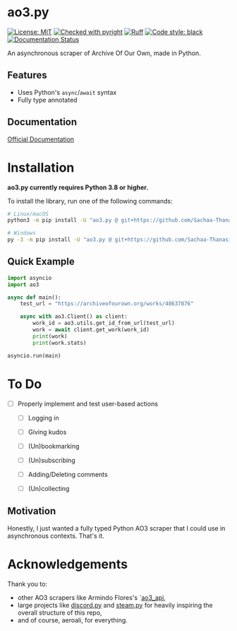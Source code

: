 # ao3.py
[![License: MIT](https://img.shields.io/github/license/Sachaa-Thanasius/ao3.py.svg)](https://opensource.org/licenses/MIT)
[![Checked with pyright](https://img.shields.io/badge/pyright-checked-informational.svg)](https://github.com/microsoft/pyright/)
[![Ruff](https://img.shields.io/endpoint?url=https://raw.githubusercontent.com/astral-sh/ruff/main/assets/badge/v2.json)](https://github.com/astral-sh/ruff)
[![Code style: black](https://img.shields.io/badge/code%20style-black-000000.svg)](https://github.com/ambv/black)
[![Documentation Status](https://readthedocs.org/projects/ao3py/badge/?version=latest)](https://ao3py.readthedocs.io/en/latest/?badge=latest)

An asynchronous scraper of Archive Of Our Own, made in Python.

## Features

- Uses Python's `async`/`await` syntax
- Fully type annotated


## Documentation

[Official Documentation](https://ao3py.readthedocs.io/en/latest)


# Installation

**ao3.py currently requires Python 3.8 or higher.**

To install the library, run one of the following commands:

```sh
# Linux/macOS
python3 -m pip install -U "ao3.py @ git+https://github.com/Sachaa-Thanasius/ao3.py@main"

# Windows
py -3 -m pip install -U "ao3.py @ git+https://github.com/Sachaa-Thanasius/ao3.py@main"
```


## Quick Example

```python
import asyncio
import ao3

async def main():
    test_url = "https://archiveofourown.org/works/48637876"

    async with ao3.Client() as client:
        work_id = ao3.utils.get_id_from_url(test_url)
        work = await client.get_work(work_id)
        print(work)
        print(work.stats)

asyncio.run(main)
```

# To Do

- [ ] Properly implement and test user-based actions
    - [ ] Logging in
    - [ ] Giving kudos
    - [ ] (Un)bookmarking
    - [ ] (Un)subscribing
    - [ ] Adding/Deleting comments
    - [ ] (Un)collecting


## Motivation

Honestly, I just wanted a fully typed Python AO3 scraper that I could use in asynchronous contexts. That's it.


# Acknowledgements

Thank you to:

- other AO3 scrapers like Armindo Flores's `[ao3_api](https://github.com/ArmindoFlores/ao3_api),
- large projects like [discord.py](https://github.com/Rapptz/discord.py/) and [steam.py](https://github.com/Gobot1234/steam.py) for heavily inspiring the overall structure of this repo,
- and of course, aeroali, for everything.



